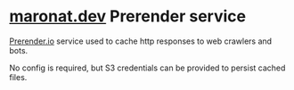# [maronat.dev](maronato.dev) Prerender service

[Prerender.io](https://prerender.io/) service used to cache http responses to web crawlers and bots.

No config is required, but S3 credentials can be provided to persist cached files.
